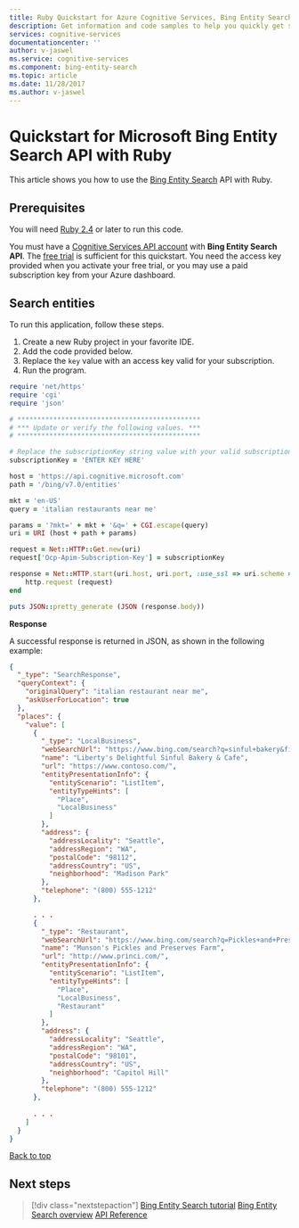 ```yaml
---
title: Ruby Quickstart for Azure Cognitive Services, Bing Entity Search API | Microsoft Docs
description: Get information and code samples to help you quickly get started using the Bing Entity Search API in Microsoft Cognitive Services on Azure.
services: cognitive-services
documentationcenter: ''
author: v-jaswel
ms.service: cognitive-services
ms.component: bing-entity-search
ms.topic: article
ms.date: 11/28/2017
ms.author: v-jaswel
---
```

# Quickstart for Microsoft Bing Entity Search API with Ruby 
<a name="HOLTop"></a>

This article shows you how to use the [Bing Entity Search](https://docs.microsoft.com/azure/cognitive-services/bing-entities-search/search-the-web) API with Ruby.

## Prerequisites

You will need [Ruby 2.4](https://www.ruby-lang.org/en/downloads/) or later to run this code.

You must have a [Cognitive Services API account](https://docs.microsoft.com/azure/cognitive-services/cognitive-services-apis-create-account) with **Bing Entity Search API**. The [free trial](https://azure.microsoft.com/try/cognitive-services/?api=bing-entity-search-api) is sufficient for this quickstart. You need the access key provided when you activate your free trial, or you may use a paid subscription key from your Azure dashboard.

## Search entities

To run this application, follow these steps.

1. Create a new Ruby project in your favorite IDE.
2. Add the code provided below.
3. Replace the `key` value with an access key valid for your subscription.
4. Run the program.

```ruby
require 'net/https'
require 'cgi'
require 'json'

# **********************************************
# *** Update or verify the following values. ***
# **********************************************

# Replace the subscriptionKey string value with your valid subscription key.
subscriptionKey = 'ENTER KEY HERE'

host = 'https://api.cognitive.microsoft.com'
path = '/bing/v7.0/entities'

mkt = 'en-US'
query = 'italian restaurants near me'

params = '?mkt=' + mkt + '&q=' + CGI.escape(query)
uri = URI (host + path + params)

request = Net::HTTP::Get.new(uri)
request['Ocp-Apim-Subscription-Key'] = subscriptionKey

response = Net::HTTP.start(uri.host, uri.port, :use_ssl => uri.scheme == 'https') do |http|
    http.request (request)
end

puts JSON::pretty_generate (JSON (response.body))
```

**Response**

A successful response is returned in JSON, as shown in the following example: 

```json
{
  "_type": "SearchResponse",
  "queryContext": {
    "originalQuery": "italian restaurant near me",
    "askUserForLocation": true
  },
  "places": {
    "value": [
      {
        "_type": "LocalBusiness",
        "webSearchUrl": "https://www.bing.com/search?q=sinful+bakery&filters=local...",
        "name": "Liberty's Delightful Sinful Bakery & Cafe",
        "url": "https://www.contoso.com/",
        "entityPresentationInfo": {
          "entityScenario": "ListItem",
          "entityTypeHints": [
            "Place",
            "LocalBusiness"
          ]
        },
        "address": {
          "addressLocality": "Seattle",
          "addressRegion": "WA",
          "postalCode": "98112",
          "addressCountry": "US",
          "neighborhood": "Madison Park"
        },
        "telephone": "(800) 555-1212"
      },

      . . .
      {
        "_type": "Restaurant",
        "webSearchUrl": "https://www.bing.com/search?q=Pickles+and+Preserves...",
        "name": "Munson's Pickles and Preserves Farm",
        "url": "http://www.princi.com/",
        "entityPresentationInfo": {
          "entityScenario": "ListItem",
          "entityTypeHints": [
            "Place",
            "LocalBusiness",
            "Restaurant"
          ]
        },
        "address": {
          "addressLocality": "Seattle",
          "addressRegion": "WA",
          "postalCode": "98101",
          "addressCountry": "US",
          "neighborhood": "Capitol Hill"
        },
        "telephone": "(800) 555-1212"
      },
      
      . . .
    ]
  }
}
```

[Back to top](#HOLTop)

## Next steps

> [!div class="nextstepaction"]
> [Bing Entity Search tutorial](../tutorial-bing-entities-search-single-page-app.md)
> [Bing Entity Search overview](../search-the-web.md )
> [API Reference](https://docs.microsoft.com/rest/api/cognitiveservices/bing-entities-api-v7-reference)
